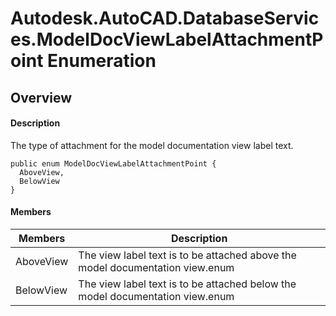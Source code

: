 # Autodesk.AutoCAD.DatabaseServices.ModelDocViewLabelAttachmentPoint Enumeration

## Overview

#### Description
The type of attachment for the model documentation view label text.
```text
public enum ModelDocViewLabelAttachmentPoint {
  AboveView,
  BelowView
}
```

#### Members

| Members | Description |
| --- | --- |
| AboveView | The view label text is to be attached above the model documentation view.enum |
| BelowView | The view label text is to be attached below the model documentation view.enum |